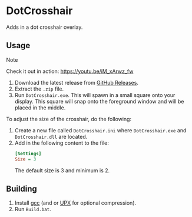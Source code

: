 # DotCrosshair
Adds in a dot crosshair overlay.

## Usage
> [!NOTE]
> Check it out in action: https://youtu.be/iM_xArwz_fw

1. Download the latest release from [GitHub Releases](https://github.com/Aetopia/DotCrosshair/releases/latest).
2. Extract the `.zip` file.
3. Run `DotCrosshair.exe`.
    This will spawn in a small square onto your display.
    This square will snap onto the foreground window and will be placed in the middle.

To adjust the size of the crosshair, do the following:
1. Create a new file called `DotCrosshair.ini` where `DotCrosshair.exe` and `DotCrosshair.dll` are located.
2. Add in the following content to the file:
    ```ini
    [Settings]
    Size = 3
    ```
    The default size is 3 and minimum is 2.

## Building
1. Install [gcc](https://github.com/brechtsanders/winlibs_mingw/releases/latest) (and or [UPX](https://upx.github.io/) for optional compression).
2. Run `Build.bat`.
